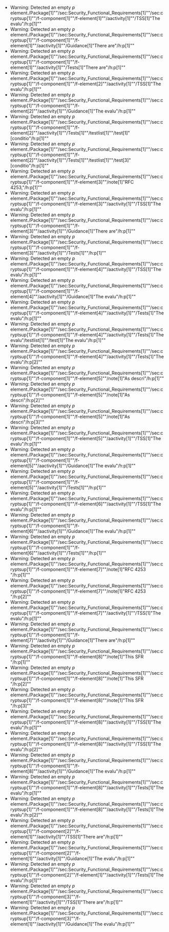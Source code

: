 * Warning: Detected an empty _p_ element./Package[1]""/sec:Security_Functional_Requirements[1]""/sec:cryptsup[1]""/f-component[1]""/f-element[1]""/aactivity[1]""/TSS[1]"The evalu"/h:p[1]""
* Warning: Detected an empty _p_ element./Package[1]""/sec:Security_Functional_Requirements[1]""/sec:cryptsup[1]""/f-component[1]""/f-element[1]""/aactivity[1]""/Guidance[1]"There are"/h:p[1]""
* Warning: Detected an empty _p_ element./Package[1]""/sec:Security_Functional_Requirements[1]""/sec:cryptsup[1]""/f-component[1]""/f-element[1]""/aactivity[1]""/Tests[1]"There are"/h:p[1]""
* Warning: Detected an empty _p_ element./Package[1]""/sec:Security_Functional_Requirements[1]""/sec:cryptsup[1]""/f-component[1]""/f-element[2]""/aactivity[1]""/TSS[1]"The evalu"/h:p[1]""
* Warning: Detected an empty _p_ element./Package[1]""/sec:Security_Functional_Requirements[1]""/sec:cryptsup[1]""/f-component[1]""/f-element[2]""/aactivity[1]""/Guidance[1]"The evalu"/h:p[1]""
* Warning: Detected an empty _p_ element./Package[1]""/sec:Security_Functional_Requirements[1]""/sec:cryptsup[1]""/f-component[1]""/f-element[2]""/aactivity[1]""/Tests[1]""/testlist[1]""/test[1]"[conditio"/h:p[1]""
* Warning: Detected an empty _p_ element./Package[1]""/sec:Security_Functional_Requirements[1]""/sec:cryptsup[1]""/f-component[1]""/f-element[2]""/aactivity[1]""/Tests[1]""/testlist[1]""/test[3]"[conditio"/h:p[1]""
* Warning: Detected an empty _p_ element./Package[1]""/sec:Security_Functional_Requirements[1]""/sec:cryptsup[1]""/f-component[1]""/f-element[3]""/note[1]"RFC 4253,"/h:p[1]""
* Warning: Detected an empty _p_ element./Package[1]""/sec:Security_Functional_Requirements[1]""/sec:cryptsup[1]""/f-component[1]""/f-element[3]""/aactivity[1]""/TSS[1]"The evalu"/h:p[1]""
* Warning: Detected an empty _p_ element./Package[1]""/sec:Security_Functional_Requirements[1]""/sec:cryptsup[1]""/f-component[1]""/f-element[3]""/aactivity[1]""/Guidance[1]"There are"/h:p[1]""
* Warning: Detected an empty _p_ element./Package[1]""/sec:Security_Functional_Requirements[1]""/sec:cryptsup[1]""/f-component[1]""/f-element[3]""/aactivity[1]""/Tests[1]""/h:p[1]""
* Warning: Detected an empty _p_ element./Package[1]""/sec:Security_Functional_Requirements[1]""/sec:cryptsup[1]""/f-component[1]""/f-element[4]""/aactivity[1]""/TSS[1]"The evalu"/h:p[1]""
* Warning: Detected an empty _p_ element./Package[1]""/sec:Security_Functional_Requirements[1]""/sec:cryptsup[1]""/f-component[1]""/f-element[4]""/aactivity[1]""/Guidance[1]"The evalu"/h:p[1]""
* Warning: Detected an empty _p_ element./Package[1]""/sec:Security_Functional_Requirements[1]""/sec:cryptsup[1]""/f-component[1]""/f-element[4]""/aactivity[1]""/Tests[1]"The evalu"/h:p[1]""
* Warning: Detected an empty _p_ element./Package[1]""/sec:Security_Functional_Requirements[1]""/sec:cryptsup[1]""/f-component[1]""/f-element[4]""/aactivity[1]""/Tests[1]"The evalu"/testlist[1]""/test[1]"The evalu"/h:p[1]""
* Warning: Detected an empty _p_ element./Package[1]""/sec:Security_Functional_Requirements[1]""/sec:cryptsup[1]""/f-component[1]""/f-element[4]""/aactivity[1]""/Tests[1]"The evalu"/h:p[2]""
* Warning: Detected an empty _p_ element./Package[1]""/sec:Security_Functional_Requirements[1]""/sec:cryptsup[1]""/f-component[1]""/f-element[5]""/note[1]"As descri"/h:p[1]""
* Warning: Detected an empty _p_ element./Package[1]""/sec:Security_Functional_Requirements[1]""/sec:cryptsup[1]""/f-component[1]""/f-element[5]""/note[1]"As descri"/h:p[2]""
* Warning: Detected an empty _p_ element./Package[1]""/sec:Security_Functional_Requirements[1]""/sec:cryptsup[1]""/f-component[1]""/f-element[5]""/note[1]"As descri"/h:p[3]""
* Warning: Detected an empty _p_ element./Package[1]""/sec:Security_Functional_Requirements[1]""/sec:cryptsup[1]""/f-component[1]""/f-element[5]""/aactivity[1]""/TSS[1]"The evalu"/h:p[1]""
* Warning: Detected an empty _p_ element./Package[1]""/sec:Security_Functional_Requirements[1]""/sec:cryptsup[1]""/f-component[1]""/f-element[5]""/aactivity[1]""/Guidance[1]"The evalu"/h:p[1]""
* Warning: Detected an empty _p_ element./Package[1]""/sec:Security_Functional_Requirements[1]""/sec:cryptsup[1]""/f-component[1]""/f-element[5]""/aactivity[1]""/Tests[1]""/h:p[1]""
* Warning: Detected an empty _p_ element./Package[1]""/sec:Security_Functional_Requirements[1]""/sec:cryptsup[1]""/f-component[1]""/f-element[6]""/aactivity[1]""/TSS[1]"The evalu"/h:p[1]""
* Warning: Detected an empty _p_ element./Package[1]""/sec:Security_Functional_Requirements[1]""/sec:cryptsup[1]""/f-component[1]""/f-element[6]""/aactivity[1]""/Guidance[1]"The evalu"/h:p[1]""
* Warning: Detected an empty _p_ element./Package[1]""/sec:Security_Functional_Requirements[1]""/sec:cryptsup[1]""/f-component[1]""/f-element[6]""/aactivity[1]""/Tests[1]""/h:p[1]""
* Warning: Detected an empty _p_ element./Package[1]""/sec:Security_Functional_Requirements[1]""/sec:cryptsup[1]""/f-component[1]""/f-element[7]""/note[1]"RFC 4253 "/h:p[1]""
* Warning: Detected an empty _p_ element./Package[1]""/sec:Security_Functional_Requirements[1]""/sec:cryptsup[1]""/f-component[1]""/f-element[7]""/note[1]"RFC 4253 "/h:p[2]""
* Warning: Detected an empty _p_ element./Package[1]""/sec:Security_Functional_Requirements[1]""/sec:cryptsup[1]""/f-component[1]""/f-element[7]""/aactivity[1]""/TSS[1]"The evalu"/h:p[1]""
* Warning: Detected an empty _p_ element./Package[1]""/sec:Security_Functional_Requirements[1]""/sec:cryptsup[1]""/f-component[1]""/f-element[7]""/aactivity[1]""/Guidance[1]"There are"/h:p[1]""
* Warning: Detected an empty _p_ element./Package[1]""/sec:Security_Functional_Requirements[1]""/sec:cryptsup[1]""/f-component[1]""/f-element[8]""/note[1]"This SFR "/h:p[1]""
* Warning: Detected an empty _p_ element./Package[1]""/sec:Security_Functional_Requirements[1]""/sec:cryptsup[1]""/f-component[1]""/f-element[8]""/note[1]"This SFR "/h:p[2]""
* Warning: Detected an empty _p_ element./Package[1]""/sec:Security_Functional_Requirements[1]""/sec:cryptsup[1]""/f-component[1]""/f-element[8]""/note[1]"This SFR "/h:p[3]""
* Warning: Detected an empty _p_ element./Package[1]""/sec:Security_Functional_Requirements[1]""/sec:cryptsup[1]""/f-component[1]""/f-element[8]""/aactivity[1]""/TSS[1]"The evalu"/h:p[1]""
* Warning: Detected an empty _p_ element./Package[1]""/sec:Security_Functional_Requirements[1]""/sec:cryptsup[1]""/f-component[1]""/f-element[8]""/aactivity[1]""/TSS[1]"The evalu"/h:p[2]""
* Warning: Detected an empty _p_ element./Package[1]""/sec:Security_Functional_Requirements[1]""/sec:cryptsup[1]""/f-component[1]""/f-element[8]""/aactivity[1]""/Guidance[1]"The evalu"/h:p[1]""
* Warning: Detected an empty _p_ element./Package[1]""/sec:Security_Functional_Requirements[1]""/sec:cryptsup[1]""/f-component[1]""/f-element[8]""/aactivity[1]""/Tests[1]"The evalu"/h:p[1]""
* Warning: Detected an empty _p_ element./Package[1]""/sec:Security_Functional_Requirements[1]""/sec:cryptsup[1]""/f-component[1]""/f-element[8]""/aactivity[1]""/Tests[1]"The evalu"/h:p[2]""
* Warning: Detected an empty _p_ element./Package[1]""/sec:Security_Functional_Requirements[1]""/sec:cryptsup[1]""/f-component[2]""/f-element[1]""/aactivity[1]""/TSS[1]"There are"/h:p[1]""
* Warning: Detected an empty _p_ element./Package[1]""/sec:Security_Functional_Requirements[1]""/sec:cryptsup[1]""/f-component[2]""/f-element[1]""/aactivity[1]""/Guidance[1]"The evalu"/h:p[1]""
* Warning: Detected an empty _p_ element./Package[1]""/sec:Security_Functional_Requirements[1]""/sec:cryptsup[1]""/f-component[2]""/f-element[1]""/aactivity[1]""/Tests[1]"The evalu"/h:p[1]""
* Warning: Detected an empty _p_ element./Package[1]""/sec:Security_Functional_Requirements[1]""/sec:cryptsup[1]""/f-component[3]""/f-element[1]""/aactivity[1]""/TSS[1]"There are"/h:p[1]""
* Warning: Detected an empty _p_ element./Package[1]""/sec:Security_Functional_Requirements[1]""/sec:cryptsup[1]""/f-component[3]""/f-element[1]""/aactivity[1]""/Guidance[1]"The evalu"/h:p[1]""

